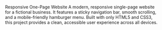 Responsive One-Page Website
A modern, responsive single-page website for a fictional business. It features a sticky navigation bar, smooth scrolling, and a mobile-friendly hamburger menu. Built with only HTML5 and CSS3, this project provides a clean, accessible user experience across all devices.



